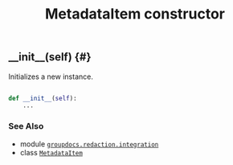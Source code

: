 ﻿---
title: MetadataItem constructor
second_title: GroupDocs.Redaction for Python via .NET API References
description: 
type: docs
weight: 10
url: /python-net/groupdocs.redaction.integration/metadataitem/__init__/
is_root: false
---

## \_\_init\_\_(self) {#}

Initializes a new instance.



```python

def __init__(self):
    ...
```





### See Also
* module [`groupdocs.redaction.integration`](../../)
* class [`MetadataItem`](/redaction/python-net/groupdocs.redaction.integration/metadataitem)
